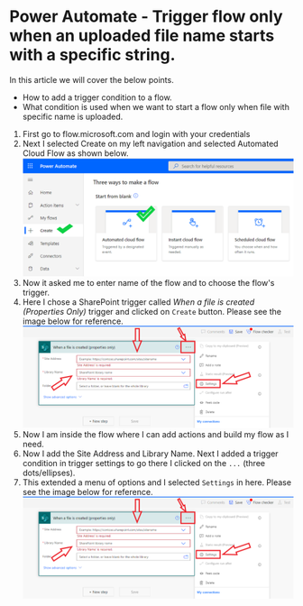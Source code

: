 # Power Automate - Trigger flow only when an uploaded file name starts with a specific string.

In this article we will cover the below points.
- How to add a trigger condition to a flow. 
- What condition is used when we want to start a flow only when file with specific name is uploaded.

1. First go to flow.microsoft.com and login with your credentials
2. Next I selected Create on my left navigation and selected Automated Cloud Flow as shown below.
![PA1](https://github.com/sudheer3v/PowerAutomate/blob/PowerAutomate_DEV/src/Images/PATriggerConditionforName/PA1.png)
3. Now it asked me to enter name of the flow and to choose the flow's trigger.
4. Here I chose a SharePoint trigger called *When a file is created (Properties Only)* trigger and clicked on `Create` button. Please see the image below for reference.
![PA2](https://github.com/sudheer3v/PowerAutomate/blob/PowerAutomate_DEV/src/Images/PATriggerConditionforName/PA3.png)
5. Now I am inside the flow where I can add actions and build my flow as I need.
6. Now I add the Site Address and Library Name. Next I added a trigger condition in trigger settings to go there I clicked on the `...` (three dots/ellipses).
7. This extended a menu of options and I selected `Settings` in here. Please see the image below for reference.
![PA3](https://github.com/sudheer3v/PowerAutomate/blob/PowerAutomate_DEV/src/Images/PATriggerConditionforName/PA3.png)
